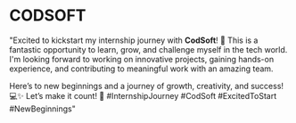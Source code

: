 # CODSOFT
"Excited to kickstart my internship journey with **CodSoft**! 🎉 
This is a fantastic opportunity to learn, grow, and challenge myself in the tech world. 
I'm looking forward to working on innovative projects, gaining hands-on experience, and contributing to meaningful work with an amazing team. 

Here’s to new beginnings and a journey of growth, creativity, and success! 💻✨ Let’s make it count! 🚀 
#InternshipJourney #CodSoft #ExcitedToStart #NewBeginnings"
